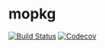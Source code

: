 # mopkg

[![Build Status](https://travis-ci.com/justyniaczek/mopkg.jl.svg?branch=master)](https://travis-ci.com/justyniaczek/mopkg.jl)
[![Codecov](https://codecov.io/gh/justyniaczek/mopkg.jl/branch/master/graph/badge.svg)](https://codecov.io/gh/justyniaczek/mopkg.jl)
